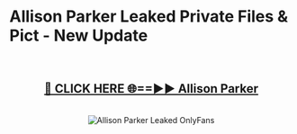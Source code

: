 # Allison Parker Leaked Private Files & Pict - New Update
<br>
<div align="center">
<h2><a href="https://mediafilles.blogspot.com/?title=Allison_Parker" rel="nofollow">🔴 CLICK HERE 🌐==►► Allison Parker</a></h2>
<br>
<a href="https://mediafilles.blogspot.com/?title=Allison_Parker" rel="nofollow" data-target="animated-image.originalLink"><img src="https://i.ibb.co.com/WyWwxjT/player-gif2.gif" alt="Allison Parker Leaked OnlyFans" style="max-width: 100%; display: inline-block;" data-target="animated-image.originalImage"></a>
</div>
<br>